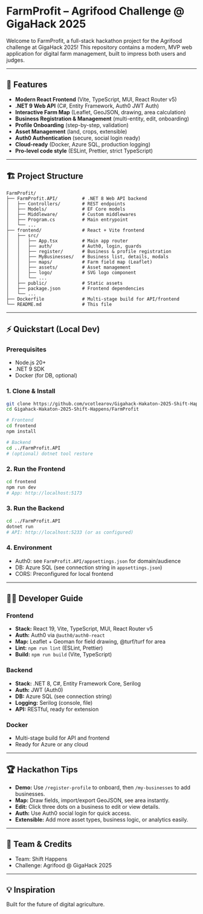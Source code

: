 # FarmProfit – Agrifood Challenge @ GigaHack 2025

Welcome to FarmProfit, a full-stack hackathon project for the Agrifood challenge at GigaHack 2025! This repository contains a modern, MVP web application for digital farm management, built to impress both users and judges.

---

## 🚀 Features
- **Modern React Frontend** (Vite, TypeScript, MUI, React Router v5)
- **.NET 9 Web API** (C#, Entity Framework, Auth0 JWT Auth)
- **Interactive Farm Map** (Leaflet, GeoJSON, drawing, area calculation)
- **Business Registration & Management** (multi-entity, edit, onboarding)
- **Profile Onboarding** (step-by-step, validation)
- **Asset Management** (land, crops, extensible)
- **Auth0 Authentication** (secure, social login ready)
- **Cloud-ready** (Docker, Azure SQL, production logging)
- **Pro-level code style** (ESLint, Prettier, strict TypeScript)

---

## 🏗️ Project Structure

```
FarmProfit/
├── FarmProfit.API/         # .NET 8 Web API backend
│   ├── Controllers/        # REST endpoints
│   ├── Models/             # EF Core models
│   ├── Middleware/         # Custom middlewares
│   ├── Program.cs          # Main entrypoint
│   └── ...
├── frontend/               # React + Vite frontend
│   ├── src/
│   │   ├── App.tsx         # Main app router
│   │   ├── auth/           # Auth0, login, guards
│   │   ├── register/       # Business & profile registration
│   │   ├── MyBusinesses/   # Business list, details, modals
│   │   ├── maps/           # Farm field map (Leaflet)
│   │   ├── assets/         # Asset management
│   │   ├── logo/           # SVG logo component
│   │   └── ...
│   ├── public/             # Static assets
│   ├── package.json        # Frontend dependencies
│   └── ...
├── Dockerfile              # Multi-stage build for API/frontend
└── README.md               # This file
```

---

## ⚡ Quickstart (Local Dev)

### Prerequisites
- Node.js 20+
- .NET 9 SDK
- Docker (for DB, optional)

### 1. Clone & Install
```sh
git clone https://github.com/vcotlearov/Gigahack-Hakaton-2025-Shift-Happens.git
cd Gigahack-Hakaton-2025-Shift-Happens/FarmProfit

# Frontend
cd frontend
npm install

# Backend
cd ../FarmProfit.API
# (optional) dotnet tool restore
```

### 2. Run the Frontend
```sh
cd frontend
npm run dev
# App: http://localhost:5173
```

### 3. Run the Backend
```sh
cd ../FarmProfit.API
dotnet run
# API: http://localhost:5233 (or as configured)
```

### 4. Environment
- Auth0: see `FarmProfit.API/appsettings.json` for domain/audience
- DB: Azure SQL (see connection string in `appsettings.json`)
- CORS: Preconfigured for local frontend

---

## 🧑‍💻 Developer Guide

### Frontend
- **Stack:** React 19, Vite, TypeScript, MUI, React Router v5
- **Auth:** Auth0 via `@auth0/auth0-react`
- **Map:** Leaflet + Geoman for field drawing, @turf/turf for area
- **Lint:** `npm run lint` (ESLint, Prettier)
- **Build:** `npm run build` (Vite, TypeScript)

### Backend
- **Stack:** .NET 8, C#, Entity Framework Core, Serilog
- **Auth:** JWT (Auth0)
- **DB:** Azure SQL (see connection string)
- **Logging:** Serilog (console, file)
- **API:** RESTful, ready for extension

### Docker
- Multi-stage build for API and frontend
- Ready for Azure or any cloud

---

## 🏆 Hackathon Tips
- **Demo:** Use `/register-profile` to onboard, then `/my-businesses` to add businesses.
- **Map:** Draw fields, import/export GeoJSON, see area instantly.
- **Edit:** Click three dots on a business to edit or view details.
- **Auth:** Use Auth0 social login for quick access.
- **Extensible:** Add more asset types, business logic, or analytics easily.

---

## 🤝 Team & Credits
- Team: Shift Happens
- Challenge: Agrifood @ GigaHack 2025

---

## 💡 Inspiration
Built for the future of digital agriculture. 
